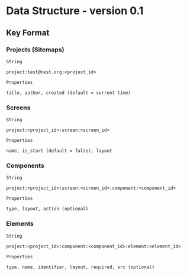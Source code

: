 # Data Structure - version 0.1

## Key Format

### Projects (Sitemaps)

    String 

    project:test@test.org:<project_id>

    Properties

    title, author, created (default = current time)

### Screens

    String

    project:<project_id>:screen:<screen_id>

    Properties

    name, is_start (default = false), layout

### Components

    String

    project:<project_id>:screen:<screen_id>:component:<component_id>

    Properties

    type, layout, action (optional)

### Elements

    String

    project:<project_id>:component:<component_id>:element:<element_id>

    Properties

    type, name, identifier, layout, required, src (optional)

